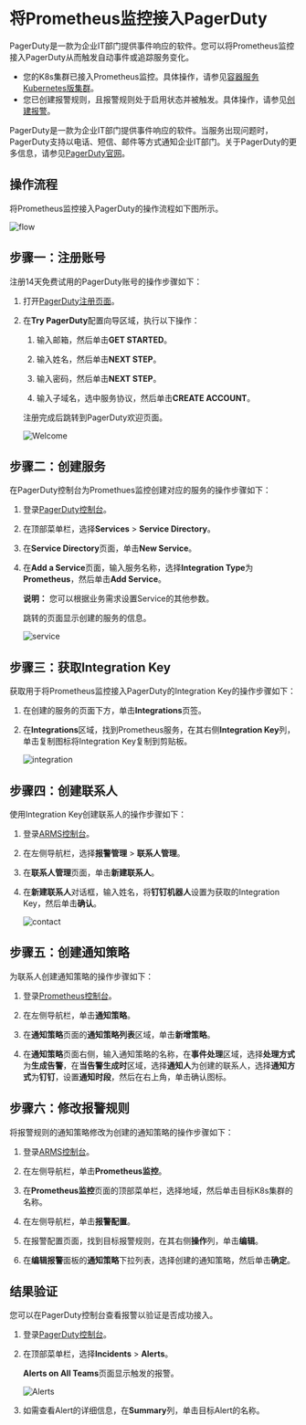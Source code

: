 # 将Prometheus监控接入PagerDuty

PagerDuty是一款为企业IT部门提供事件响应的软件。您可以将Prometheus监控接入PagerDuty从而触发自动事件或追踪服务变化。

-   您的K8s集群已接入Prometheus监控。具体操作，请参见[容器服务Kubernetes版集群]()。
-   您已创建报警规则，且报警规则处于启用状态并被触发。具体操作，请参见[创建报警]()。

PagerDuty是一款为企业IT部门提供事件响应的软件。当服务出现问题时，PagerDuty支持以电话、短信、邮件等方式通知企业IT部门。关于PagerDuty的更多信息，请参见[PagerDuty官网](https://www.pagerduty.com/company/)。

## 操作流程

将Prometheus监控接入PagerDuty的操作流程如下图所示。

![flow](https://static-aliyun-doc.oss-accelerate.aliyuncs.com/assets/img/zh-CN/1471085161/p249807.png)

## 步骤一：注册账号

注册14天免费试用的PagerDuty账号的操作步骤如下：

1.  打开[PagerDuty注册页面](https://www.pagerduty.com/sign-up/)。

2.  在**Try PagerDuty**配置向导区域，执行以下操作：

    1.  输入邮箱，然后单击**GET STARTED**。

    2.  输入姓名，然后单击**NEXT STEP**。

    3.  输入密码，然后单击**NEXT STEP**。

    4.  输入子域名，选中服务协议，然后单击**CREATE ACCOUNT**。

    注册完成后跳转到PagerDuty欢迎页面。

    ![Welcome](https://static-aliyun-doc.oss-accelerate.aliyuncs.com/assets/img/zh-CN/2201085161/p249199.png)


## 步骤二：创建服务

在PagerDuty控制台为Promethues监控创建对应的服务的操作步骤如下：

1.  登录[PagerDuty控制台](https://app.pagerduty.com/)。

2.  在顶部菜单栏，选择**Services** \> **Service Directory**。

3.  在**Service Directory**页面，单击**New Service**。

4.  在**Add a Service**页面，输入服务名称，选择**Integration Type**为**Prometheus**，然后单击**Add Service**。

    **说明：** 您可以根据业务需求设置Service的其他参数。

    跳转的页面显示创建的服务的信息。

    ![service](https://static-aliyun-doc.oss-accelerate.aliyuncs.com/assets/img/zh-CN/2201085161/p249259.png)


## 步骤三：获取Integration Key

获取用于将Prometheus监控接入PagerDuty的Integration Key的操作步骤如下：

1.  在创建的服务的页面下方，单击**Integrations**页签。

2.  在**Integrations**区域，找到Prometheus服务，在其右侧**Integration Key**列，单击复制图标将Integration Key复制到剪贴板。

    ![integration](https://static-aliyun-doc.oss-accelerate.aliyuncs.com/assets/img/zh-CN/2201085161/p249295.png)


## 步骤四：创建联系人

使用Integration Key创建联系人的操作步骤如下：

1.  登录[ARMS控制台](https://arms-ap-southeast-1.console.aliyun.com/#/home)。

2.  在左侧导航栏，选择**报警管理** \> **联系人管理**。

3.  在**联系人管理**页面，单击**新建联系人**。

4.  在**新建联系人**对话框，输入姓名，将**钉钉机器人**设置为获取的Integration Key，然后单击**确认**。

    ![contact](https://static-aliyun-doc.oss-accelerate.aliyuncs.com/assets/img/zh-CN/3201085161/p249309.png)


## 步骤五：创建通知策略

为联系人创建通知策略的操作步骤如下：

1.  登录[Prometheus控制台](https://prometheus.console.aliyun.com/#/home)。

2.  在左侧导航栏，单击**通知策略**。

3.  在**通知策略**页面的**通知策略列表**区域，单击**新增策略**。

4.  在**通知策略**页面右侧，输入通知策略的名称，在**事件处理**区域，选择**处理方式**为**生成告警**，在**当告警生成时**区域，选择**通知人**为创建的联系人，选择**通知方式**为**钉钉**，设置**通知时段**，然后在右上角，单击确认图标。


## 步骤六：修改报警规则

将报警规则的通知策略修改为创建的通知策略的操作步骤如下：

1.  登录[ARMS控制台](https://arms-ap-southeast-1.console.aliyun.com/#/home)。

2.  在左侧导航栏，单击**Prometheus监控**。

3.  在**Prometheus监控**页面的顶部菜单栏，选择地域，然后单击目标K8s集群的名称。

4.  在左侧导航栏，单击**报警配置**。

5.  在报警配置页面，找到目标报警规则，在其右侧**操作**列，单击**编辑**。

6.  在**编辑报警**面板的**通知策略**下拉列表，选择创建的通知策略，然后单击**确定**。


## 结果验证

您可以在PagerDuty控制台查看报警以验证是否成功接入。

1.  登录[PagerDuty控制台](https://app.pagerduty.com/)。

2.  在顶部菜单栏，选择**Incidents** \> **Alerts**。

    **Alerts on All Teams**页面显示触发的报警。

    ![Alerts](https://static-aliyun-doc.oss-accelerate.aliyuncs.com/assets/img/zh-CN/3201085161/p249804.png)

3.  如需查看Alert的详细信息，在**Summary**列，单击目标Alert的名称。



